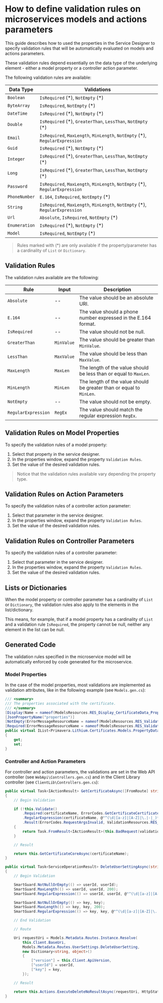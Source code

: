 # How to **define validation rules** on microservices models and actions parameters

This guide describes how to used the properties in the Service Designer to specify validation rules that will be automatically evaluated on models and actions parameters.

These validation rules depend essentially on the data type of the underlying element - either a model property or a controller action parameter.

The following validation rules are available:

| Data Type | Validations |
| - | - |
| `Boolean` | `IsRequired` (\*), `NotEmpty` (\*) |
| `ByteArray` | `IsRequired`, `NotEmpty` (\*) |
| `DateTime` | `IsRequired` (\*), `NotEmpty` (\*) |
| `Double` | `IsRequired` (\*), `GreaterThan`, `LessThan`, `NotEmpty` (\*) |
| `Email` | `IsRequired`, `MaxLength`, `MinLength`, `NotEmpty` (\*), `RegularExpression` |
| `Guid` | `IsRequired` (\*), `NotEmpty` (\*) |
| `Integer` | `IsRequired` (\*), `GreaterThan`, `LessThan`, `NotEmpty` (\*) |
| `Long` | `IsRequired` (\*), `GreaterThan`, `LessThan`, `NotEmpty` (\*) |
| `Password` | `IsRequired`, `MaxLength`, `MinLength`, `NotEmpty` (\*), `RegularExpression` |
| `PhoneNumber` | `E.164`, `IsRequired`, `NotEmpty` (\*) |
| `String` | `IsRequired`, `MaxLength`, `MinLength`, `NotEmpty` (\*), `RegularExpression` |
| `Url` | `Absolute`, `IsRequired`, `NotEmpty` (\*) |
| `Enumeration` | `IsRequired` (\*), `NotEmpty` (\*) |
| `Model` | `IsRequired`, `NotEmpty` (\*) |

> Rules marked with (\*) are only available if the property/parameter has a cardinality of `List` or `Dictionary`.

## Validation Rules

The validation rules available are the following:

| Rule | Input | Description |
| - | - | - |
| `Absolute` | -- | The value should be an absolute URI. |
| `E.164` | -- | The value should a phone number expressed in the E.164 format. |
| `IsRequired` | -- | The value should not be null. |
| `GreaterThan` | `MinValue` | The value should be greater than `MinValue`. |
| `LessThan` | `MaxValue` | The value should be less than `MaxValue`. |
| `MaxLength` | `MaxLen` | The length of the value should be less than or equal to `MaxLen`. |
| `MinLength` | `MinLen` | The length of the value should be greater than or equal to `MinLen`. |
| `NotEmpty` | -- | The value should not be empty. |
| `RegularExpression` | `RegEx` | The value should match the regular expression `RegEx`. |

## Validation Rules on Model Properties

To specify the validation rules of a model property:

1. Select that property in the service designer.
2. In the properties window, expand the property `Validation Rules`.
3. Set the value of the desired validation rules.

> Notice that the validation rules available vary depending the property type.

## Validation Rules on Action Parameters

To specify the validation rules of a controller action parameter:

1. Select that parameter in the service designer.
2. In the properties window, expand the property `Validation Rules`.
3. Set the value of the desired validation rules.

## Validation Rules on Controller Parameters

To specify the validation rules of a controller parameter:

1. Select that parameter in the service designer.
2. In the properties window, expand the property `Validation Rules`.
3. Set the value of the desired validation rules.

## Lists or Dictionaries

When the model property or controller parameter has a cardinality of `List` or `Dictionary`, the validation rules also apply to the elements in the list/dictionary.

This means, for example, that if a model property has a cardinality of `List` and a validation rule `IsRequired`, the property cannot be null, neither any element in the list can be null.

## Generated Code

The validation rules specified in the microservice model will be automatically enforced by code generated for the microservice.

### Model Properties

In the case of the model properties, most validations are implemented as validation attributes, like in the following example (see `Models.gen.cs`):

```csharp
/// <summary>
/// The properties associated with the certificate.
/// </summary>
[Display(Name = nameof(ModelsResources.RES_Display_CertificateData_Properties), ResourceType = typeof(ModelsResources))]
[JsonPropertyName("properties")]
[NotEmpty(ErrorMessageResourceName = nameof(ModelsResources.RES_Validation_CertificateData_Properties_NotEmpty), ErrorMessageResourceType = typeof(ModelsResources))]
[Required(ErrorMessageResourceName = nameof(ModelsResources.RES_Validation_CertificateData_Properties_Required), ErrorMessageResourceType = typeof(ModelsResources))]
public virtual IList<Primavera.Lithium.Certificates.Models.PropertyData> Properties
{
    get;
    set;
}
```

### Controller and Action Parameters

For controller and action parameters, the validations are set in the Web API controller (see `WebApi\Controllers.gen.cs`) and in the Client Library controller (see `ClientLib\Controllers.gen.cs`):

```csharp
public virtual Task<IActionResult> GetCertificateAsync([FromRoute] string certificateName)
{
    // Begin Validation

    if (!this.Validate()
        .Required(certificateName, ErrorCodes.GetCertificateCertificateNameRequired, ValidationResources.RES_Error_GetCertificate_CertificateName_Required)
        .RegularExpression(certificateName, @"^(\d|[a-z]|[A-Z]|\.|-|_)*$", ErrorCodes.GetCertificateCertificateNameInvalid, ValidationResources.RES_Error_GetCertificate_CertificateName_Invalid)
        .Result(ErrorCodes.RequestArgsInvalid, ValidationResources.RES_Error_RequestArgsInvalid, out ServiceError validationError))
    {
        return Task.FromResult<IActionResult>(this.BadRequest(validationError));
    }

    // Result

    return this.GetCertificateCoreAsync(certificateName);
}
```

```csharp
public virtual Task<ServiceOperationResult> DeleteUserSettingAsync(string userId, string key, CancellationToken cancellationToken = default(CancellationToken))
{
    // Begin Validation

    SmartGuard.NotNullOrEmpty(() => userId, userId);
    SmartGuard.MaxLength(() => userId, userId, 200);
    SmartGuard.RegularExpression(() => userId, userId, @"^(\d|[a-z]|[A-Z]|\.|-)*$");

    SmartGuard.NotNullOrEmpty(() => key, key);
    SmartGuard.MaxLength(() => key, key, 200);
    SmartGuard.RegularExpression(() => key, key, @"^(\d|[a-z]|[A-Z]|\.|-|_)*$");

    // End Validation

    // Route

    Uri requestUri = Models.Metadata.Routes.Instance.Resolve(
        this.Client.BaseUri,
        Models.Metadata.Routes.UserSettings.DeleteUserSetting,
        new Dictionary<string, object>()
        {
            ["version"] = this.Client.ApiVersion,
            ["userId"] = userId,
            ["key"] = key,
        });

    // Result

    return this.Actions.ExecuteDeleteNoResultAsync(requestUri, HttpStatusCode.NoContent, cancellationToken);
}
```